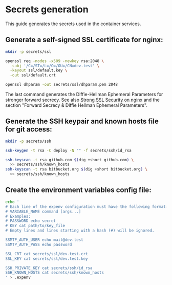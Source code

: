# Secrets generation

This guide generates the secrets used in the container services.

## Generate a self-signed SSL certificate for nginx:

```sh
mkdir -p secrets/ssl

openssl req -nodes -x509 -newkey rsa:2048 \
  -subj '/C=/ST=/L=/O=/OU=/CN=dev.test' \
  -keyout ssl/default.key \
  -out ssl/default.crt

openssl dhparam -out secrets/ssl/dhparam.pem 2048
```

The last command generates the Diffie-Hellman Ephemeral Parameters for stronger
forward secrecy. See also
[Strong SSL Security on nginx](https://raymii.org/s/tutorials/Strong_SSL_Security_On_nginx.html)
and the section "Forward Secrecy & Diffie Hellman Ephemeral Parameters".

## Generate the SSH keypair and known hosts file for git access:

```sh
mkdir -p secrets/ssh

ssh-keygen -t rsa -C deploy -N "" -f secrets/ssh/id_rsa

ssh-keyscan -t rsa github.com $(dig +short github.com) \
  >> secrets/ssh/known_hosts
ssh-keyscan -t rsa bitbucket.org $(dig +short bitbucket.org) \
  >> secrets/ssh/known_hosts
```

## Create the environment variables config file:

```sh
echo '
# Each line of the expenv configuration must have the following format:
# VARIABLE_NAME command [args...]
# Examples:
# PASSWORD echo secret
# KEY cat path/to/key_file
# Empty lines and lines starting with a hash (#) will be ignored.

SSMTP_AUTH_USER echo mail@dev.test
SSMTP_AUTH_PASS echo password

SSL_CRT cat secrets/ssl/dev.test.crt
SSL_KEY cat secrets/ssl/dev.test.key

SSH_PRIVATE_KEY cat secrets/ssh/id_rsa
SSH_KNOWN_HOSTS cat secrets/ssh/known_hosts
' > .expenv
```
